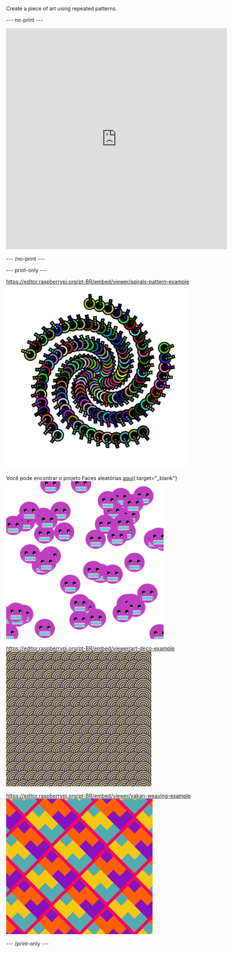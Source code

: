 
Create a piece of art using repeated patterns.

--- no-print ---

<iframe src="https://editor.raspberrypi.org/en/embed/viewer/repeated-patterns-example" width="600" height="600" frameborder="0" marginwidth="0" marginheight="0" allowfullscreen>
</iframe>

--- /no-print ---

--- print-only ---

https://editor.raspberrypi.org/pt-BR/embed/viewer/spirals-pattern-example ![Complete Spirals project.](images/spirals.png)

Você pode encontrar o projeto Faces aleatórias [aqui](https://editor.raspberrypi.org/pt-BR/projects/random-faces-example){:target="_blank"}
![Complete Random faces project.](images/random_faces.png)

https://editor.raspberrypi.org/pt-BR/embed/viewer/art-deco-example ![Complete Art deco project.](images/art_deco.png)

https://editor.raspberrypi.org/pt-BR/embed/viewer/yakan-weaving-example ![Complete Yakan weaving project.](images/yakan.png)

--- /print-only ---

